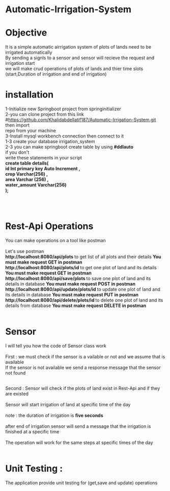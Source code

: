 # Automatic-Irrigation-System

# Objective
It is a simple automatic airrigation system of plots of lands need to be irrigated automatically </br>
By sending a signls to a sensor and sensor will recieve the request and irrigation start  </br>
we will make crud operations of plots of lands and thier time slots (start,Duration of irrigation and end of irrigation) 


# installation
1-Initialize new Springboot project from springinitializer </br>
2-you can clone project from this link #https://github.com/Khalidabdellatif187/Automatic-Irrigation-System.git then import  </br>
repo from your machine </br>
3-Install mysql workbench connection then connect to it </br>
      1-3 create your database irrigation_system </br>
      2-3 you can make springboot create table by using <strong> #ddlauto </strong> </br> 
  if you don't </br>
  write these statements in your script </br>
  <strong> create table details(  </br>
  id Int primary key Auto Increment ,   </br>
  crop Varchar(256) ,    </br>
  area Varchar (256) ,    </br>
  water_amount Varchar(256)  </br>
 );
 </strong>
 
</br></br>

# Rest-Api Operations
You can make operations on a tool like postman  </br>
</br> Let's use postman </br> 
<strong> http://localhost:8080/api/plots </strong>  to get list of all plots and their details  <strong>You must make request GET in postman </strong>  </br>
<strong> http://localhost:8080/api/plots/id </strong>  to get one plot of land and its details  <strong>You must make request GET in postman </strong>  </br>
<strong> http://localhost:8080/api/save/plots </strong>  to save one plot of land and its details in database <strong>You must make request POST in postman </strong>  </br>
<strong> http://localhost:8080/api/update/plots/id </strong>  to update one plot of land and its details in database <strong>You must make request PUT in postman </strong>  </br>
<strong> http://localhost:8080/api/delete/plots/id </strong>  to delete one plot of land and its details from database <strong>You must make request DELETE in postman </strong>  </br> </br>


# Sensor 
I will tell you how the code of Sensor class work </br></br>
First : we must check if the sensor is a vailable or not and we assume that is available </br>
If the sensor is not available we send a response message that the sensor not found </br> </br>

Second : Sensor will check if the plots of land exist in Rest-Api and if they are existed </br></br>
Sensor will start irrigation of land at specific time of the day </br></br>
note : the duration of irrigation is <strong> five seconds </strong>  </br></br>
after end of irrigation sensor will send a message that the irrigation is finished at a specific time </br></br>
The operation will work for the same steps at specific times of the day </br></br>

# Unit Testing : 

The application provide unit testing for (get,save and update) operations









 
 
 
 
 
